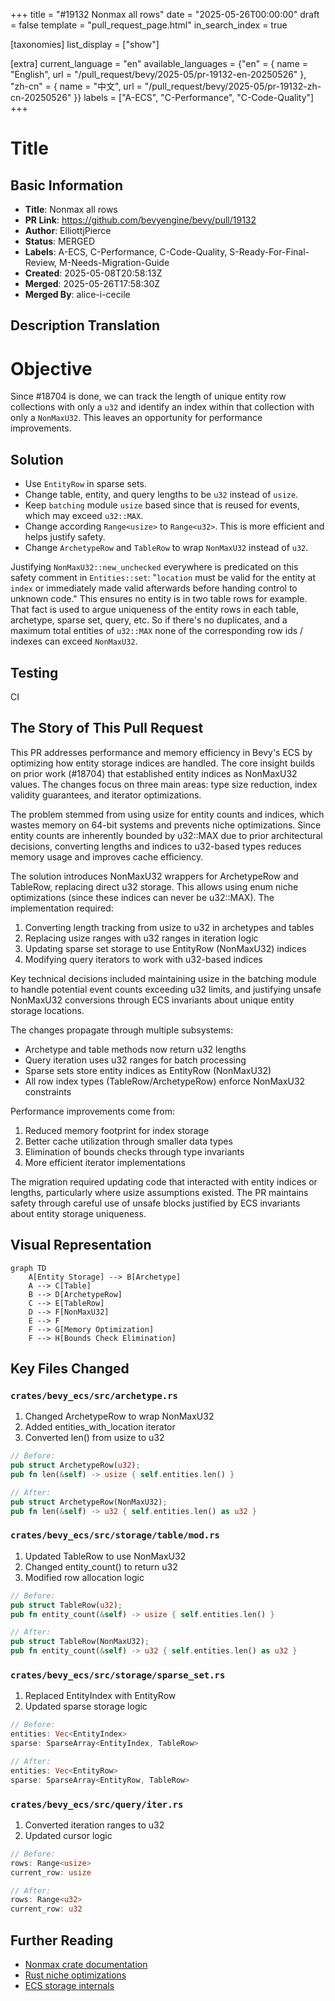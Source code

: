 +++
title = "#19132 Nonmax all rows"
date = "2025-05-26T00:00:00"
draft = false
template = "pull_request_page.html"
in_search_index = true

[taxonomies]
list_display = ["show"]

[extra]
current_language = "en"
available_languages = {"en" = { name = "English", url = "/pull_request/bevy/2025-05/pr-19132-en-20250526" }, "zh-cn" = { name = "中文", url = "/pull_request/bevy/2025-05/pr-19132-zh-cn-20250526" }}
labels = ["A-ECS", "C-Performance", "C-Code-Quality"]
+++

# Title

## Basic Information
- **Title**: Nonmax all rows
- **PR Link**: https://github.com/bevyengine/bevy/pull/19132
- **Author**: ElliottjPierce
- **Status**: MERGED
- **Labels**: A-ECS, C-Performance, C-Code-Quality, S-Ready-For-Final-Review, M-Needs-Migration-Guide
- **Created**: 2025-05-08T20:58:13Z
- **Merged**: 2025-05-26T17:58:30Z
- **Merged By**: alice-i-cecile

## Description Translation

# Objective

Since #18704  is done, we can track the length of unique entity row collections with only a `u32` and identify an index within that collection with only a `NonMaxU32`. This leaves an opportunity for performance improvements.

## Solution

- Use `EntityRow` in sparse sets.
- Change table, entity, and query lengths to be `u32` instead of `usize`.
- Keep `batching` module `usize` based since that is reused for events, which may exceed `u32::MAX`.
- Change according `Range<usize>` to `Range<u32>`. This is more efficient and helps justify safety.
- Change `ArchetypeRow` and `TableRow` to wrap `NonMaxU32` instead of `u32`.

Justifying `NonMaxU32::new_unchecked` everywhere is predicated on this safety comment in `Entities::set`: "`location` must be valid for the entity at `index` or immediately made valid afterwards before handing control to unknown code." This ensures no entity is in two table rows for example. That fact is used to argue uniqueness of the entity rows in each table, archetype, sparse set, query, etc. So if there's no duplicates, and a maximum total entities of `u32::MAX` none of the corresponding row ids / indexes can exceed `NonMaxU32`.

## Testing

CI


## The Story of This Pull Request

This PR addresses performance and memory efficiency in Bevy's ECS by optimizing how entity storage indices are handled. The core insight builds on prior work (#18704) that established entity indices as NonMaxU32 values. The changes focus on three main areas: type size reduction, index validity guarantees, and iterator optimizations.

The problem stemmed from using usize for entity counts and indices, which wastes memory on 64-bit systems and prevents niche optimizations. Since entity counts are inherently bounded by u32::MAX due to prior architectural decisions, converting lengths and indices to u32-based types reduces memory usage and improves cache efficiency.

The solution introduces NonMaxU32 wrappers for ArchetypeRow and TableRow, replacing direct u32 storage. This allows using enum niche optimizations (since these indices can never be u32::MAX). The implementation required:

1. Converting length tracking from usize to u32 in archetypes and tables
2. Replacing usize ranges with u32 ranges in iteration logic
3. Updating sparse set storage to use EntityRow (NonMaxU32) indices
4. Modifying query iterators to work with u32-based indices

Key technical decisions included maintaining usize in the batching module to handle potential event counts exceeding u32 limits, and justifying unsafe NonMaxU32 conversions through ECS invariants about unique entity storage locations.

The changes propagate through multiple subsystems:
- Archetype and table methods now return u32 lengths
- Query iteration uses u32 ranges for batch processing
- Sparse sets store entity indices as EntityRow (NonMaxU32)
- All row index types (TableRow/ArchetypeRow) enforce NonMaxU32 constraints

Performance improvements come from:
1. Reduced memory footprint for index storage
2. Better cache utilization through smaller data types
3. Elimination of bounds checks through type invariants
4. More efficient iterator implementations

The migration required updating code that interacted with entity indices or lengths, particularly where usize assumptions existed. The PR maintains safety through careful use of unsafe blocks justified by ECS invariants about entity storage uniqueness.

## Visual Representation

```mermaid
graph TD
    A[Entity Storage] --> B[Archetype]
    A --> C[Table]
    B --> D[ArchetypeRow]
    C --> E[TableRow]
    D --> F[NonMaxU32]
    E --> F
    F --> G[Memory Optimization]
    F --> H[Bounds Check Elimination]
```

## Key Files Changed

### `crates/bevy_ecs/src/archetype.rs`
1. Changed ArchetypeRow to wrap NonMaxU32
2. Added entities_with_location iterator
3. Converted len() from usize to u32

```rust
// Before:
pub struct ArchetypeRow(u32);
pub fn len(&self) -> usize { self.entities.len() }

// After: 
pub struct ArchetypeRow(NonMaxU32);
pub fn len(&self) -> u32 { self.entities.len() as u32 }
```

### `crates/bevy_ecs/src/storage/table/mod.rs`
1. Updated TableRow to use NonMaxU32
2. Changed entity_count() to return u32
3. Modified row allocation logic

```rust
// Before:
pub struct TableRow(u32);
pub fn entity_count(&self) -> usize { self.entities.len() }

// After:
pub struct TableRow(NonMaxU32);
pub fn entity_count(&self) -> u32 { self.entities.len() as u32 }
```

### `crates/bevy_ecs/src/storage/sparse_set.rs`
1. Replaced EntityIndex with EntityRow
2. Updated sparse storage logic

```rust
// Before:
entities: Vec<EntityIndex>
sparse: SparseArray<EntityIndex, TableRow>

// After:
entities: Vec<EntityRow>
sparse: SparseArray<EntityRow, TableRow>
```

### `crates/bevy_ecs/src/query/iter.rs`
1. Converted iteration ranges to u32
2. Updated cursor logic

```rust
// Before:
rows: Range<usize>
current_row: usize

// After: 
rows: Range<u32>
current_row: u32
```

## Further Reading
- [Nonmax crate documentation](https://docs.rs/nonmax/latest/nonmax/)
- [Rust niche optimizations](https://rust-lang.github.io/unsafe-code-guidelines/layout/enums.html#discriminant-elision-on-option-like-enums)
- [ECS storage internals](https://bevyengine.org/learn/book/implementation-notes/ecs-internals/)